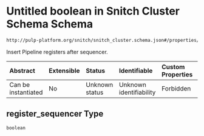 # Untitled boolean in Snitch Cluster Schema Schema

```txt
http://pulp-platform.org/snitch/snitch_cluster.schema.json#/properties/timing/properties/register_sequencer
```

Insert Pipeline registers after sequencer.

| Abstract            | Extensible | Status         | Identifiable            | Custom Properties | Additional Properties | Access Restrictions | Defined In                                                                       |
| :------------------ | :--------- | :------------- | :---------------------- | :---------------- | :-------------------- | :------------------ | :------------------------------------------------------------------------------- |
| Can be instantiated | No         | Unknown status | Unknown identifiability | Forbidden         | Allowed               | none                | [snitch_cluster.schema.json*](snitch_cluster.schema.json "open original schema") |

## register_sequencer Type

`boolean`
